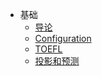 - 基础
    - [导论](introduction)
    - [Configuration](confg)  
    - [TOEFL](toefl)
    - [投影和预测](projection)